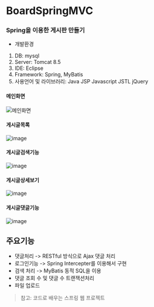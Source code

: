 # BoardSpringMVC

### Spring을 이용한 게시판 만들기
- 개발환경
1. DB: mysql
2. Server: Tomcat 8.5
3. IDE: Eclipse
4. Framework: Spring, MyBatis
5. 사용언어 및 라이브러리: Java JSP Javascript JSTL jQuery

#### 메인화면
![메인화면](https://user-images.githubusercontent.com/45728768/65704206-0e048d00-e0c1-11e9-84fd-982576e8802b.PNG)


#### 게시글목록
![image](https://user-images.githubusercontent.com/45728768/65703922-8f0f5480-e0c0-11e9-8ae2-c7ca71bf4a12.PNG)


#### 게시글검색기능
![image](https://user-images.githubusercontent.com/45728768/65703948-9c2c4380-e0c0-11e9-8c73-d18fed181de1.PNG)


#### 게시글상세보기
![image](https://user-images.githubusercontent.com/45728768/65703981-ac442300-e0c0-11e9-9411-f159d605d2fd.PNG)

#### 게시글댓글기능
![image](https://user-images.githubusercontent.com/45728768/65704118-e9101a00-e0c0-11e9-9807-acd3fa8db928.png)

## 주요기능
- 댓글처리 -> RESTful 방식으로 Ajax 댓글 처리
- 로그인기능 ->
Spring Intercepter를 이용해서 구현
- 검색 처리 -> MyBatis 동적 SQL을 이용
- 댓글 조회 수 및 댓글 수 트랜잭션처리
- 파일 업로드

> 참고: 코드로 배우는 스프링 웹 프로젝트
